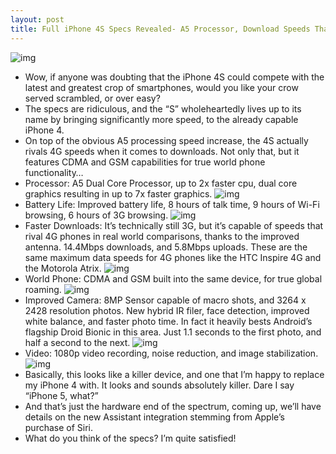 ```yaml
---
layout: post
title: Full iPhone 4S Specs Revealed- A5 Processor, Download Speeds That Rival 4G, World Phone, 8MP Camera, 1080P Video
---
```

![img](http://media.idownloadblog.com/wp-content/uploads/2011/10/iPhone-4S1-e1317752764644.jpg)
* Wow, if anyone was doubting that the iPhone 4S could compete with the latest and greatest crop of smartphones, would you like your crow served scrambled, or over easy?
* The specs are ridiculous, and the “S” wholeheartedly lives up to its name by bringing significantly more speed, to the already capable iPhone 4.
* On top of the obvious A5 processing speed increase, the 4S actually rivals 4G speeds when it comes to downloads. Not only that, but it features CDMA and GSM capabilities for true world phone functionality…
* Processor: A5 Dual Core Processor, up to 2x faster cpu, dual core graphics resulting in up to 7x faster graphics.
![img](http://media.idownloadblog.com/wp-content/uploads/2011/10/iPhone-4S-Specs-A5-Dual-Core-e1317752345411.jpg)
* Battery Life: Improved battery life, 8 hours of talk time, 9 hours of Wi-Fi browsing, 6 hours of 3G browsing.
![img](http://media.idownloadblog.com/wp-content/uploads/2011/10/iPhone-4S-Specs-Improved-Battery-Life-e1317752312228.jpg)
* Faster Downloads: It’s technically still 3G, but it’s capable of speeds that rival 4G phones in real world comparisons, thanks to the improved antenna. 14.4Mbps downloads, and 5.8Mbps uploads. These are the same maximum data speeds for 4G phones like the HTC Inspire 4G and the Motorola Atrix.
![img](http://media.idownloadblog.com/wp-content/uploads/2011/10/iPhone-4S-Specs-4G-Comparison-e1317752363760.jpg)
* World Phone: CDMA and GSM built into the same device, for true global roaming.
![img](http://media.idownloadblog.com/wp-content/uploads/2011/10/iPhone-4S-Specs-World-Phone-e1317752302855.jpg)
* Improved Camera: 8MP Sensor capable of macro shots, and 3264 x 2428 resolution photos. New hybrid IR filer, face detection, improved white balance, and faster photo time. In fact it heavily bests Android’s flagship Droid Bionic in this area. Just 1.1 seconds to the first photo, and half a second to the next.
![img](http://media.idownloadblog.com/wp-content/uploads/2011/10/iPhone-4S-Specs-8-MegaPixel-Camera-e1317752355932.jpg)
* Video: 1080p video recording, noise reduction, and image stabilization.
![img](http://media.idownloadblog.com/wp-content/uploads/2011/10/iPhone-4S-Specs-Video-1080p-e1317752496804.jpg)
* Basically, this looks like a killer device, and one that I’m happy to replace my iPhone 4 with. It looks and sounds absolutely killer. Dare I say “iPhone 5, what?”
* And that’s just the hardware end of the spectrum, coming up, we’ll have details on the new Assistant integration stemming from Apple’s purchase of Siri.
* What do you think of the specs? I’m quite satisfied!

